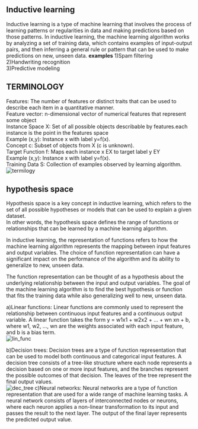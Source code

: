 ## Inductive learning  
Inductive learning is a type of machine learning that involves the process of learning patterns or regularities in data and making predictions based on those patterns.
In inductive learning, the machine learning algorithm works by analyzing a set of training data, which contains examples of input-output pairs, and then inferring a 
general rule or pattern that can be used to make predictions on new, unseen data.
**examples**
1)Spam filtering  
2)Handwriting recognition  
3)Predictive modeling  

## TERMINOLOGY
Features: The number of features or distinct traits that can be used to describe each item in a quantitative manner.  
Feature vector: n-dimensional vector of numerical features that represent some object  
Instance Space X: Set of all possible objects describable by features.each instance is the point in the features space    
Example (x,y): Instance x with label y=f(x).  
Concept c: Subset of objects from X (c is unknown).  
Target Function f: Maps each instance x EX to target label y EY  
Example (x,y): Instance x with label y=f(x).  
Training Data S: Collection of examples observed by learning algorithm.  
![termilogy](https://ds055uzetaobb.cloudfront.net/image_optimizer/6aaeb27b0fd954d9232de5a9142eb1dc658ea8a1.jpg)

## hypothesis space  
Hypothesis space is a key concept in inductive learning, which refers to the set of all possible hypotheses or models that can be used to explain a given dataset.  
In other words, the hypothesis space defines the range of functions or relationships that can be learned by a machine learning algorithm. 
 
In inductive learning, the representation of functions refers to how the machine learning algorithm represents the mapping between input features and output variables. The choice of function representation can have a significant impact on the performance of the algorithm and its ability to generalize to new, unseen data.

The function representation can be thought of as a hypothesis about the underlying relationship between the input and output variables. The goal of the machine learning algorithm is to find the best hypothesis or function that fits the training data while also generalizing well to new, unseen data.

a)Linear functions: Linear functions are commonly used to represent the relationship between continuous input features and a continuous output variable. A linear function takes the form y = w1x1 + w2x2 + ... + wn xn + b, where w1, w2, ..., wn are the weights associated with each input feature, and b is a bias term.  
![lin_func](https://miro.medium.com/max/970/1*PxrWV2vIZulpE6ID9JPzrQ.png)

b)Decision trees: Decision trees are a type of function representation that can be used to model both continuous and categorical input features. A decision tree consists of a tree-like structure where each node represents a decision based on one or more input features, and the branches represent the possible outcomes of that decision. The leaves of the tree represent the final output values.  
![dec_tree](https://assignmentpoint.com/wp-content/uploads/2016/05/Decision-Tree-Learning.jpg)
c)Neural networks: Neural networks are a type of function representation that are used for a wide range of machine learning tasks. A neural network consists of layers of interconnected nodes or neurons, where each neuron applies a non-linear transformation to its input and passes the result to the next layer. The output of the final layer represents the predicted output value.
